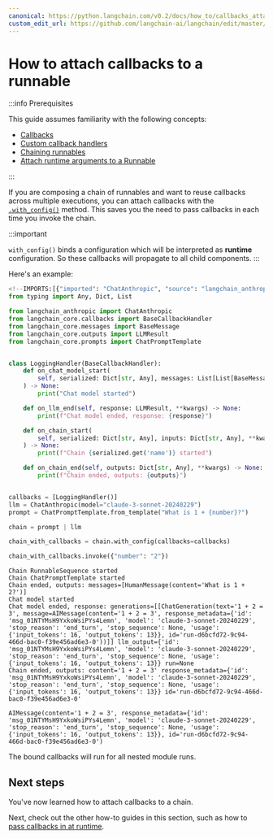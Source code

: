 ```yaml
---
canonical: https://python.langchain.com/v0.2/docs/how_to/callbacks_attach/
custom_edit_url: https://github.com/langchain-ai/langchain/edit/master/docs/docs/how_to/callbacks_attach.ipynb
---
```


# How to attach callbacks to a runnable

:::info Prerequisites

This guide assumes familiarity with the following concepts:

- [Callbacks](/docs/concepts/#callbacks)
- [Custom callback handlers](/docs/how_to/custom_callbacks)
- [Chaining runnables](/docs/how_to/sequence)
- [Attach runtime arguments to a Runnable](/docs/how_to/binding)

:::

If you are composing a chain of runnables and want to reuse callbacks across multiple executions, you can attach callbacks with the [`.with_config()`](https://api.python.langchain.com/en/latest/runnables/langchain_core.runnables.base.Runnable.html#langchain_core.runnables.base.Runnable.with_config) method. This saves you the need to pass callbacks in each time you invoke the chain.

:::important

`with_config()` binds a configuration which will be interpreted as **runtime** configuration. So these callbacks will propagate to all child components.
:::

Here's an example:


```python
<!--IMPORTS:[{"imported": "ChatAnthropic", "source": "langchain_anthropic", "docs": "https://api.python.langchain.com/en/latest/chat_models/langchain_anthropic.chat_models.ChatAnthropic.html", "title": "How to attach callbacks to a runnable"}, {"imported": "BaseCallbackHandler", "source": "langchain_core.callbacks", "docs": "https://api.python.langchain.com/en/latest/callbacks/langchain_core.callbacks.base.BaseCallbackHandler.html", "title": "How to attach callbacks to a runnable"}, {"imported": "BaseMessage", "source": "langchain_core.messages", "docs": "https://api.python.langchain.com/en/latest/messages/langchain_core.messages.base.BaseMessage.html", "title": "How to attach callbacks to a runnable"}, {"imported": "LLMResult", "source": "langchain_core.outputs", "docs": "https://api.python.langchain.com/en/latest/outputs/langchain_core.outputs.llm_result.LLMResult.html", "title": "How to attach callbacks to a runnable"}, {"imported": "ChatPromptTemplate", "source": "langchain_core.prompts", "docs": "https://api.python.langchain.com/en/latest/prompts/langchain_core.prompts.chat.ChatPromptTemplate.html", "title": "How to attach callbacks to a runnable"}]-->
from typing import Any, Dict, List

from langchain_anthropic import ChatAnthropic
from langchain_core.callbacks import BaseCallbackHandler
from langchain_core.messages import BaseMessage
from langchain_core.outputs import LLMResult
from langchain_core.prompts import ChatPromptTemplate


class LoggingHandler(BaseCallbackHandler):
    def on_chat_model_start(
        self, serialized: Dict[str, Any], messages: List[List[BaseMessage]], **kwargs
    ) -> None:
        print("Chat model started")

    def on_llm_end(self, response: LLMResult, **kwargs) -> None:
        print(f"Chat model ended, response: {response}")

    def on_chain_start(
        self, serialized: Dict[str, Any], inputs: Dict[str, Any], **kwargs
    ) -> None:
        print(f"Chain {serialized.get('name')} started")

    def on_chain_end(self, outputs: Dict[str, Any], **kwargs) -> None:
        print(f"Chain ended, outputs: {outputs}")


callbacks = [LoggingHandler()]
llm = ChatAnthropic(model="claude-3-sonnet-20240229")
prompt = ChatPromptTemplate.from_template("What is 1 + {number}?")

chain = prompt | llm

chain_with_callbacks = chain.with_config(callbacks=callbacks)

chain_with_callbacks.invoke({"number": "2"})
```
```output
Chain RunnableSequence started
Chain ChatPromptTemplate started
Chain ended, outputs: messages=[HumanMessage(content='What is 1 + 2?')]
Chat model started
Chat model ended, response: generations=[[ChatGeneration(text='1 + 2 = 3', message=AIMessage(content='1 + 2 = 3', response_metadata={'id': 'msg_01NTYMsH9YxkoWsiPYs4Lemn', 'model': 'claude-3-sonnet-20240229', 'stop_reason': 'end_turn', 'stop_sequence': None, 'usage': {'input_tokens': 16, 'output_tokens': 13}}, id='run-d6bcfd72-9c94-466d-bac0-f39e456ad6e3-0'))]] llm_output={'id': 'msg_01NTYMsH9YxkoWsiPYs4Lemn', 'model': 'claude-3-sonnet-20240229', 'stop_reason': 'end_turn', 'stop_sequence': None, 'usage': {'input_tokens': 16, 'output_tokens': 13}} run=None
Chain ended, outputs: content='1 + 2 = 3' response_metadata={'id': 'msg_01NTYMsH9YxkoWsiPYs4Lemn', 'model': 'claude-3-sonnet-20240229', 'stop_reason': 'end_turn', 'stop_sequence': None, 'usage': {'input_tokens': 16, 'output_tokens': 13}} id='run-d6bcfd72-9c94-466d-bac0-f39e456ad6e3-0'
```


```output
AIMessage(content='1 + 2 = 3', response_metadata={'id': 'msg_01NTYMsH9YxkoWsiPYs4Lemn', 'model': 'claude-3-sonnet-20240229', 'stop_reason': 'end_turn', 'stop_sequence': None, 'usage': {'input_tokens': 16, 'output_tokens': 13}}, id='run-d6bcfd72-9c94-466d-bac0-f39e456ad6e3-0')
```


The bound callbacks will run for all nested module runs.

## Next steps

You've now learned how to attach callbacks to a chain.

Next, check out the other how-to guides in this section, such as how to [pass callbacks in at runtime](/docs/how_to/callbacks_runtime).